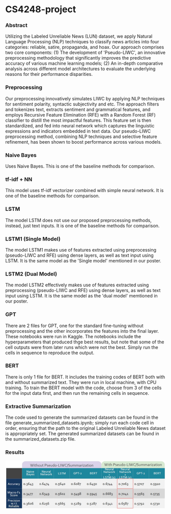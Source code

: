 # CS4248-project

### Abstract

Utilizing the Labeled Unreliable News (LUN) dataset, we apply Natural Language Processing (NLP) techniques to classify news articles into four categories: reliable, satire, propaganda, and hoax. Our approach comprises two core components: (1) The development of 'Pseudo-LIWC', an innovative preprocessing methodology that significantly improves the predictive accuracy of various machine learning models; (2) An in-depth comparative analysis across different model architectures to evaluate the underlying reasons for their performance disparities.

### Preprocessing

Our preprocessing innovatively simulates LIWC by applying NLP techniques for sentiment polarity, syntactic subjectivity and etc. The approach filters and tokenizes text, extracts sentiment and grammatical features, and employs Recursive Feature Elimination (RFE) with a Random Forest (RF) classifier to distill the most impactful features. This feature set is then standardized, and fed into neural network which captures the linguistic expressions and indicators embedded in text data. Our pseudo-LIWC preprocessing method, combining NLP techniques and selective feature refinement, has been shown to boost performance across various models.

### Naive Bayes

Uses Naive Bayes. This is one of the baseline methods for comparison.

### tf-idf + NN

This model uses tf-idf vectorizer combined with simple neural network. It is one of the baseline methods for comparison.

### LSTM

The model LSTM does not use our proposed preprocessing methods, instead, just text inputs. It is one of the baseline methods for comparison.

### LSTM1 (Single Model)

The model LSTM1 makes use of features extracted using preprocessing (pseudo-LIWC and RFE) using dense layers, as well as text input using LSTM. It is the same model as the 'Single model' memtioned in our poster.

### LSTM2 (Dual Model)

The model LSTM2 effectively makes use of features extracted using preprocessing (pseudo-LIWC and RFE) using dense layers, as well as text input using LSTM. It is the same model as the 'dual model' memtioned in our poster.

### GPT

There are 2 files for GPT, one for the standard fine-tuning without preprocessing and the other incorporates the features into the final layer. These notebooks were run in Kaggle. The notebooks include the hyperparameters that produced thge best results, but note that some of the cell outputs were from later runs which were not the best. Simply run the cells in sequence to reproduce the output.

### BERT

There is only 1 file for BERT. It includes the training codes of BERT both with and without summarized text. They were run in local machine, with CPU training. To train the BERT model with the code, choose from 3 of the cells for the input data first, and then run the remaining cells in sequence.

### Extractive Summarization

The code used to generate the summarized datasets can be found in the file generate_summarized_datasets.ipynb; simply run each code cell in order, ensuring that the path to the original Labeled Unreliable News dataset is appropriately set. The generated summarized datasets can be found in the summarized_datasets.zip file.

### Results

![Results](./table.jpg)

